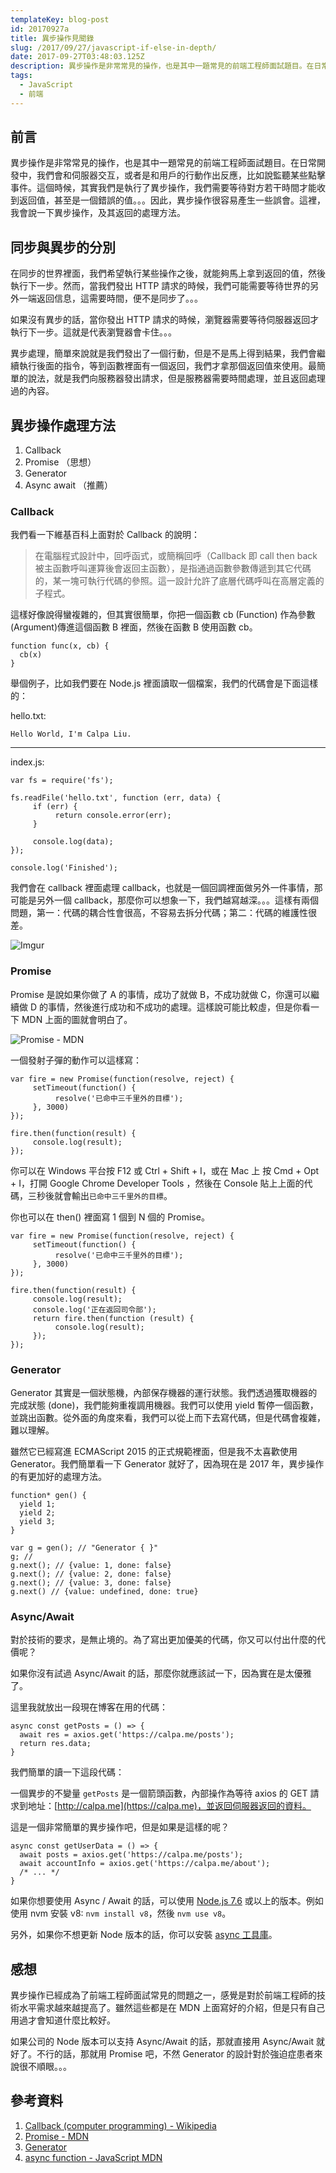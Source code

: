```yaml
---
templateKey: blog-post
id: 20170927a
title: 異步操作見聞錄
slug: /2017/09/27/javascript-if-else-in-depth/
date: 2017-09-27T03:48:03.125Z
description: 異步操作是非常常見的操作，也是其中一題常見的前端工程師面試題目。在日常開發中，我們會和伺服器交互，或者是和用戶的行動作出反應，比如說監聽某些點擊事件。這個時候，其實我們是執行了異步操作，我們需要等待對方若干時間才能收到返回值，甚至是一個錯誤的值。。。因此，異步操作很容易產生一些誤會。這裡，我會說一下異步操作，及其返回的處理方法。
tags:
  - JavaScript
  - 前端
---
```


## 前言

異步操作是非常常見的操作，也是其中一題常見的前端工程師面試題目。在日常開發中，我們會和伺服器交互，或者是和用戶的行動作出反應，比如說監聽某些點擊事件。這個時候，其實我們是執行了異步操作，我們需要等待對方若干時間才能收到返回值，甚至是一個錯誤的值。。。因此，異步操作很容易產生一些誤會。這裡，我會說一下異步操作，及其返回的處理方法。

## 同步與異步的分別

在同步的世界裡面，我們希望執行某些操作之後，就能夠馬上拿到返回的值，然後執行下一步。然而，當我們發出 HTTP 請求的時候，我們可能需要等待世界的另外一端返回信息，這需要時間，便不是同步了。。。

如果沒有異步的話，當你發出 HTTP 請求的時候，瀏覽器需要等待伺服器返回才執行下一步。這就是代表瀏覽器會卡住。。。

異步處理，簡單來說就是我們發出了一個行動，但是不是馬上得到結果，我們會繼續執行後面的指令，等到函數裡面有一個返回，我們才拿那個返回值來使用。最簡單的說法，就是我們向服務器發出請求，但是服務器需要時間處理，並且返回處理過的內容。

## 異步操作處理方法

1. Callback
1. Promise （思想）
1. Generator
1. Async await （推薦）

### Callback

我們看一下維基百科上面對於 Callback 的說明：

> 在電腦程式設計中，回呼函式，或簡稱回呼（Callback 即 call then back 被主函數呼叫運算後會返回主函數），是指通過函數參數傳遞到其它代碼的，某一塊可執行代碼的參照。這一設計允許了底層代碼呼叫在高層定義的子程式。

這樣好像說得蠻複雜的，但其實很簡單，你把一個函數 cb (Function) 作為參數 (Argument)傳進這個函數 B 裡面，然後在函數 B 使用函數 cb。

```
function func(x, cb) {
  cb(x)
}
```

舉個例子，比如我們要在 Node.js 裡面讀取一個檔案，我們的代碼會是下面這樣的：

hello.txt:

```
Hello World, I'm Calpa Liu.
```

---

index.js:

```
var fs = require('fs');

fs.readFile('hello.txt', function (err, data) {
     if (err) {
          return console.error(err);
     }

     console.log(data);
});

console.log('Finished');
```

我們會在 callback 裡面處理 callback，也就是一個回調裡面做另外一件事情，那可能是另外一個 callback，那麼你可以想象一下，我們越寫越深。。。這樣有兩個問題，第一：代碼的耦合性會很高，不容易去拆分代碼；第二：代碼的維護性很差。

![Imgur](https://i.imgur.com/bjHDvVN.jpg)

### Promise

Promise 是說如果你做了 A 的事情，成功了就做 B，不成功就做 C，你還可以繼續做 D 的事情，然後進行成功和不成功的處理。這樣說可能比較虛，但是你看一下 MDN 上面的圖就會明白了。

![Promise - MDN](https://i.imgur.com/w9BxjmL.png)

一個發射子彈的動作可以這樣寫：

```
var fire = new Promise(function(resolve, reject) {
     setTimeout(function() {
          resolve('已命中三千里外的目標');
     }, 3000)
});

fire.then(function(result) {
     console.log(result);
});
```

你可以在 Windows 平台按 F12 或 Ctrl + Shift + I，或在 Mac 上 按 Cmd + Opt + I，打開 Google Chrome Developer Tools ，然後在 Console 貼上上面的代碼，三秒後就會輸出`已命中三千里外的目標`。

你也可以在 then() 裡面寫 1 個到 N 個的 Promise。

```
var fire = new Promise(function(resolve, reject) {
     setTimeout(function() {
          resolve('已命中三千里外的目標');
     }, 3000)
});

fire.then(function(result) {
     console.log(result);
     console.log('正在返回司令部');
     return fire.then(function (result) {
          console.log(result);
     });
});
```

### Generator

Generator 其實是一個狀態機，內部保存機器的運行狀態。我們透過獲取機器的完成狀態 (done)，我們能夠重複調用機器。我們可以使用 yield 暫停一個函數，並跳出函數。從外面的角度來看，我們可以從上而下去寫代碼，但是代碼會複雜，難以理解。

雖然它已經寫進 ECMAScript 2015 的正式規範裡面，但是我不太喜歡使用 Generator。我們簡單看一下 Generator 就好了，因為現在是 2017 年，異步操作的有更加好的處理方法。

```
function* gen() {
  yield 1;
  yield 2;
  yield 3;
}

var g = gen(); // "Generator { }"
g; //
g.next(); // {value: 1, done: false}
g.next(); // {value: 2, done: false}
g.next(); // {value: 3, done: false}
g.next() // {value: undefined, done: true}
```

### Async/Await

對於技術的要求，是無止境的。為了寫出更加優美的代碼，你又可以付出什麼的代價呢？

如果你沒有試過 Async/Await 的話，那麼你就應該試一下，因為實在是太優雅了。

這里我就放出一段現在博客在用的代碼：

```
async const getPosts = () => {
  await res = axios.get('https://calpa.me/posts');
  return res.data;
}
```

我們簡單的讀一下這段代碼：

一個異步的不變量 `getPosts` 是一個箭頭函數，內部操作為等待 axios 的 GET 請求到地址：[http://calpa.me](https://calpa.me)，並返回伺服器返回的資料。

這是一個非常簡單的異步操作吧，但是如果是這樣的呢？

```
async const getUserData = () => {
  await posts = axios.get('https://calpa.me/posts');
  await accountInfo = axios.get('https://calpa.me/about');
  /* ... */
}
```

如果你想要使用 Async / Await 的話，可以使用
[Node.js 7.6](https://www.infoq.com/news/2017/02/node-76-async-await) 或以上的版本。例如使用 nvm 安裝 v8: `nvm install v8`，然後 `nvm use v8`。

另外，如果你不想更新 Node 版本的話，你可以安裝 [async 工具庫](https://caolan.github.io/async/)。

## 感想

異步操作已經成為了前端工程師面試常見的問題之一，感覺是對於前端工程師的技術水平需求越來越提高了。雖然這些都是在 MDN 上面寫好的介紹，但是只有自己用過才會知道什麼比較好。

如果公司的 Node 版本可以支持 Async/Await 的話，那就直接用 Async/Await 就好了。不行的話，那就用 Promise 吧，不然 Generator 的設計對於強迫症患者來說很不順眼。。。

## 參考資料

1. [Callback (computer programming) - Wikipedia](https://en.wikipedia.org/wiki/Callback)
1. [Promise - MDN](https://developer.mozilla.org/en-US/docs/Web/JavaScript/Reference/Global_Objects/Promise)
1. [Generator](https://developer.mozilla.org/en-US/docs/Web/JavaScript/Reference/Global_Objects/Generator)
1. [async function - JavaScript MDN](https://developer.mozilla.org/en-US/docs/Web/JavaScript/Reference/Statements/async_function)
